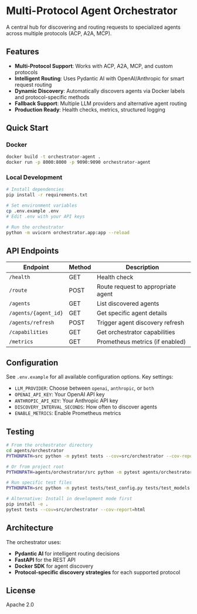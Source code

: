 # Multi-Protocol Agent Orchestrator

A central hub for discovering and routing requests to specialized agents across multiple protocols (ACP, A2A, MCP).

## Features

- **Multi-Protocol Support**: Works with ACP, A2A, MCP, and custom protocols
- **Intelligent Routing**: Uses Pydantic AI with OpenAI/Anthropic for smart request routing
- **Dynamic Discovery**: Automatically discovers agents via Docker labels and protocol-specific methods
- **Fallback Support**: Multiple LLM providers and alternative agent routing
- **Production Ready**: Health checks, metrics, structured logging

## Quick Start

### Docker

```bash
docker build -t orchestrator-agent .
docker run -p 8000:8000 -p 9090:9090 orchestrator-agent
```

### Local Development

```bash
# Install dependencies
pip install -r requirements.txt

# Set environment variables
cp .env.example .env
# Edit .env with your API keys

# Run the orchestrator
python -m uvicorn orchestrator.app:app --reload
```

## API Endpoints

| Endpoint | Method | Description |
|----------|--------|-------------|
| `/health` | GET | Health check |
| `/route` | POST | Route request to appropriate agent |
| `/agents` | GET | List discovered agents |
| `/agents/{agent_id}` | GET | Get specific agent details |
| `/agents/refresh` | POST | Trigger agent discovery refresh |
| `/capabilities` | GET | Get orchestrator capabilities |
| `/metrics` | GET | Prometheus metrics (if enabled) |

## Configuration

See `.env.example` for all available configuration options. Key settings:

- `LLM_PROVIDER`: Choose between `openai`, `anthropic`, or `both`
- `OPENAI_API_KEY`: Your OpenAI API key
- `ANTHROPIC_API_KEY`: Your Anthropic API key
- `DISCOVERY_INTERVAL_SECONDS`: How often to discover agents
- `ENABLE_METRICS`: Enable Prometheus metrics

## Testing

```bash
# From the orchestrator directory
cd agents/orchestrator
PYTHONPATH=src python -m pytest tests --cov=src/orchestrator --cov-report=html

# Or from project root
PYTHONPATH=agents/orchestrator/src python -m pytest agents/orchestrator/tests

# Run specific test files
PYTHONPATH=src python -m pytest tests/test_config.py tests/test_models.py

# Alternative: Install in development mode first
pip install -e .
pytest tests --cov=src/orchestrator --cov-report=html
```

## Architecture

The orchestrator uses:
- **Pydantic AI** for intelligent routing decisions
- **FastAPI** for the REST API
- **Docker SDK** for agent discovery
- **Protocol-specific discovery strategies** for each supported protocol

## License

Apache 2.0